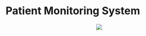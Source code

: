 # Patient Monitoring System

<p align="center"> <img src="https://user-images.githubusercontent.com/103469969/209050078-d8483086-c632-48ec-a8b6-ccaf9ef361bb.png"> </p>

<p align="center> Made for the Ateneo de Davao School of Nursing (ADDU-SON) </p>

